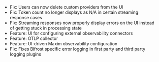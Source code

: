 <!-- The pattern we follow here is to keep the changelog for the latest version -->
<!-- Old changelogs are automatically attached to the GitHub releases -->

- Fix: Users can now delete custom providers from the UI
- Fix: Token count no longer displays as N/A in certain streaming response cases
- Fix: Streaming responses now properly display errors on the UI instead of getting stuck in processing state
- Feature: UI for configuring external observability connectors
- Feature: OTLP collector
- Feature: UI-driven Maxim observability configuration
- Fix: Fixes Bifrost specific error logging in first party and third party logging plugins
